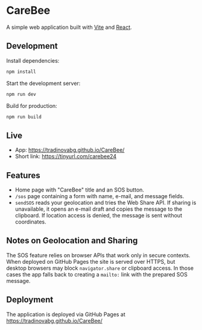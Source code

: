 # CareBee

A simple web application built with [Vite](https://vitejs.dev/) and [React](https://react.dev/).

## Development

Install dependencies:

```bash
npm install
```

Start the development server:

```bash
npm run dev
```

Build for production:

```bash
npm run build
```
## Live

- App: https://tradinovabg.github.io/CareBee/
- Short link: https://tinyurl.com/carebee24

## Features

- Home page with "CareBee" title and an SOS button.
- `/sos` page containing a form with name, e-mail, and message fields.
- `sendSOS` reads your geolocation and tries the Web Share API. If sharing is
  unavailable, it opens an e-mail draft and copies the message to the clipboard.
  If location access is denied, the message is sent without coordinates.

## Notes on Geolocation and Sharing

The SOS feature relies on browser APIs that work only in secure contexts. When
deployed on GitHub Pages the site is served over HTTPS, but desktop browsers may
block `navigator.share` or clipboard access. In those cases the app falls back
to creating a `mailto:` link with the prepared SOS message.

## Deployment

The application is deployed via GitHub Pages at https://tradinovabg.github.io/CareBee/

